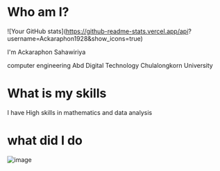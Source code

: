 # Who am I?

![Your GitHub stats](https://github-readme-stats.vercel.app/api?
username=Ackaraphon1928&show_icons=true)

I'm Ackaraphon Sahawiriya

computer engineering Abd Digital Technology Chulalongkorn University

# What is my skills

I have High skills in mathematics and data analysis 
# what did I do 


![image](https://cdn.britannica.com/36/234736-050-4AC5B6D5/Scottish-fold-cat.jpg)
